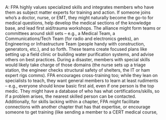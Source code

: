 A: FPA highly values specialized skills and integrates members who have them as subject matter experts for training and action. If someone joins who’s a doctor, nurse, or EMT, they might naturally become the go-to for medical questions, help develop the medical sections of the knowledge base, and lead first aid/trauma workshops. The alliance might form teams or committees around skill sets – e.g., a Medical Team, a Communications/Tech Team (for radio and electronics geeks), an Engineering or Infrastructure Team (people handy with construction, generators, etc.), and so forth. These teams create focused plans like setting up a field clinic or building water purification systems, and advise others on best practices. During a disaster, members with special skills would likely take charge of those domains (the nurse sets up a triage station, the engineer checks structural safety of shelters, the IT or ham expert rigs comms). FPA encourages cross-training too; while they lean on specialists to teach, they want general members to learn at least rudiments – e.g., everyone should know basic first aid, even if one person is the top medic. They might have a database of who has what certifications/skills, so if a problem arises, the nearest skilled person can be contacted. Additionally, for skills lacking within a chapter, FPA might facilitate connections with another chapter that has that expertise, or encourage someone to get training (like sending a member to a CERT medical course,